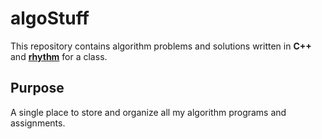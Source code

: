 # algoStuff

This repository contains algorithm problems and solutions written in **C++** and **[rhythm](https://github.com/robbwu/rhythm)** for a class.

## Purpose

A single place to store and organize all my algorithm programs and assignments.
